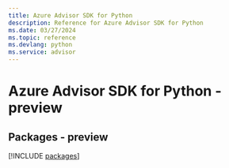 ```yaml
---
title: Azure Advisor SDK for Python
description: Reference for Azure Advisor SDK for Python
ms.date: 03/27/2024
ms.topic: reference
ms.devlang: python
ms.service: advisor
---
```

# Azure Advisor SDK for Python - preview
## Packages - preview
[!INCLUDE [packages](advisor-index.md)]